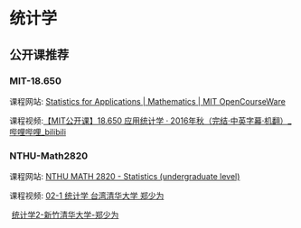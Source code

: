 # 统计学

## 公开课推荐

### MIT-18.650

课程网站: [Statistics for Applications | Mathematics | MIT OpenCourseWare](https://ocw.mit.edu/courses/18-443-statistics-for-applications-spring-2015/)

课程视频:[【MIT公开课】18.650 应用统计学 · 2016年秋（完结·中英字幕·机翻）_哔哩哔哩_bilibili](https://www.bilibili.com/video/BV1hp4y1i77w/?vd_source=d03b0f673ed993b8e86fd863bd92d95e)

### NTHU-Math2820

课程网站: [NTHU MATH 2820 - Statistics (undergraduate level)](http://www.stat.nthu.edu.tw/~swcheng/Teaching/math2820/index.php)

课程视频: [02-1 统计学 台湾清华大学 郑少为](https://www.bilibili.com/video/BV1DP4y1E7Kd/?vd_source=d03b0f673ed993b8e86fd863bd92d95e)

​				[统计学2-新竹清华大学-郑少为](https://www.bilibili.com/video/BV1Qb411G7qM/?vd_source=d03b0f673ed993b8e86fd863bd92d95e)
